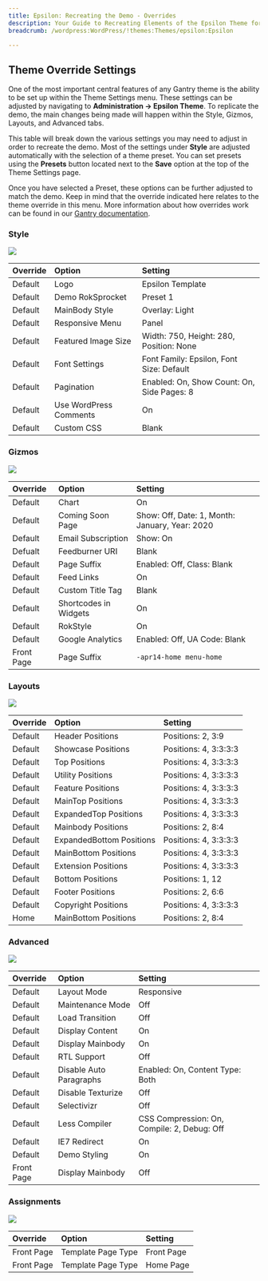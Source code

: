 ```yaml
---
title: Epsilon: Recreating the Demo - Overrides
description: Your Guide to Recreating Elements of the Epsilon Theme for WordPress
breadcrumb: /wordpress:WordPress/!themes:Themes/epsilon:Epsilon

---
```


Theme Override Settings
-----

One of the most important central features of any Gantry theme is the ability to be set up within the Theme Settings menu. These settings can be adjusted by navigating to **Administration -> Epsilon Theme**. To replicate the demo, the main changes being made will happen within the Style, Gizmos, Layouts, and Advanced tabs.

This table will break down the various settings you may need to adjust in order to recreate the demo. Most of the settings under **Style** are adjusted automatically with the selection of a theme preset. You can set presets using the **Presets** button located next to the **Save** option at the top of the Theme Settings page.

Once you have selected a Preset, these options can be further adjusted to match the demo. Keep in mind that the override indicated here relates to the theme override in this menu. More information about how overrides work can be found in our [Gantry documentation][override].

### Style

![][style]

| Override | Option                 | Setting                                    |
| :------- | :--------------------- | :----------------------------------------- |
| Default  | Logo                   | Epsilon Template                           |
| Default  | Demo RokSprocket       | Preset 1                                   |
| Default  | MainBody Style         | Overlay: Light                             |
| Default  | Responsive Menu        | Panel                                      |
| Default  | Featured Image Size    | Width: 750, Height: 280, Position: None    |
| Default  | Font Settings          | Font Family: Epsilon, Font Size: Default   |
| Default  | Pagination             | Enabled: On, Show Count: On, Side Pages: 8 |
| Default  | Use WordPress Comments | On                                         |
| Default  | Custom CSS             | Blank                                      |

### Gizmos

![][gizmos]

| Override   | Option                | Setting                                        |  
| :--------- | :-------------------- | :--------------------------------------------- |  
| Default    | Chart                 | On                                             |  
| Default    | Coming Soon Page      | Show: Off, Date: 1, Month: January, Year: 2020 |  
| Default    | Email Subscription    | Show: On                                       |  
| Defualt    | Feedburner URI        | Blank                                          |  
| Default    | Page Suffix           | Enabled: Off, Class: Blank                     |  
| Default    | Feed Links            | On                                             |  
| Default    | Custom Title Tag      | Blank                                          |  
| Default    | Shortcodes in Widgets | On                                             |  
| Default    | RokStyle              | On                                             |  
| Default    | Google Analytics      | Enabled: Off, UA Code: Blank                   |  
| Front Page | Page Suffix           | `-apr14-home menu-home`                        |

### Layouts

![][layouts]

| Override | Option                   | Setting               |  
| :------- | :----------------------- | :-------------------- |  
| Default  | Header Positions         | Positions: 2, 3:9     |  
| Default  | Showcase Positions       | Positions: 4, 3:3:3:3 |  
| Default  | Top Positions            | Positions: 4, 3:3:3:3 |  
| Default  | Utility Positions        | Positions: 4, 3:3:3:3 |  
| Default  | Feature Positions        | Positions: 4, 3:3:3:3 |  
| Default  | MainTop Positions        | Positions: 4, 3:3:3:3 |  
| Default  | ExpandedTop Positions    | Positions: 4, 3:3:3:3 |  
| Default  | Mainbody Positions       | Positions: 2, 8:4     |  
| Default  | ExpandedBottom Positions | Positions: 4, 3:3:3:3 |  
| Default  | MainBottom Positions     | Positions: 4, 3:3:3:3 |  
| Default  | Extension Positions      | Positions: 4, 3:3:3:3 |  
| Default  | Bottom Positions         | Positions: 1, 12      |  
| Default  | Footer Positions         | Positions: 2, 6:6     |  
| Default  | Copyright Positions      | Positions: 4, 3:3:3:3 |  
| Home     | MainBottom Positions     | Positions: 2, 8:4     |  

### Advanced

![][advanced]

| Override   | Option                  | Setting                                     |  
| :--------- | :---------------------- | :------------------------------------------ |  
| Default    | Layout Mode             | Responsive                                  |  
| Default    | Maintenance Mode        | Off                                         |  
| Default    | Load Transition         | Off                                         |  
| Default    | Display Content         | On                                          |  
| Default    | Display Mainbody        | On                                          |  
| Default    | RTL Support             | Off                                         |  
| Default    | Disable Auto Paragraphs | Enabled: On, Content Type: Both             |  
| Default    | Disable Texturize       | Off                                         |  
| Default    | Selectivizr             | Off                                         |  
| Default    | Less Compiler           | CSS Compression: On, Compile: 2, Debug: Off |  
| Default    | IE7 Redirect            | On                                          |  
| Default    | Demo Styling            | On                                          |  
| Front Page | Display Mainbody        | Off                                         |  

### Assignments

![][assignments]

| Override   | Option             | Setting    |  
| :--------- | :----------------- | :--------- |  
| Front Page | Template Page Type | Front Page |  
| Front Page | Template Page Type | Home Page  |  

[demo]: assets/epsilon2.jpeg
[menu]: ../../start/menu.md
[override]: http://gantry-framework.org/documentation/wordpress/configure/
[advanced]: assets/advanced.jpeg
[layouts]: assets/layouts.jpeg
[gizmos]: assets/gizmos.jpeg
[assignments]: assets/assignments.jpeg
[style]: assets/style.jpeg
